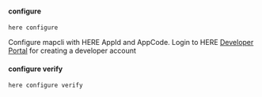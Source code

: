 #### configure

```
here configure
```

Configure mapcli with HERE AppId and AppCode.
Login to HERE [Developer Portal](https://developer.here.com/) for creating a developer account

#### configure verify

```
here configure verify
```